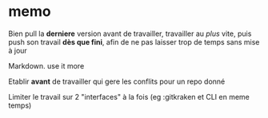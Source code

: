 # memo
Bien pull la **derniere** version avant de travailler, travailler au *plus* vite, puis push son travail **dès que fini**, afin de ne pas laisser trop de temps sans mise à jour

Markdown. use it more

Etablir **avant** de travailler qui gere les conflits pour un repo donné

Limiter le travail sur 2 "interfaces" à la fois (eg :gitkraken et CLI en meme temps)
